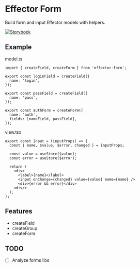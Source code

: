 # Effector Form

Build form and input Effector models with helpers.

[![Storybook](https://cdn.jsdelivr.net/gh/storybookjs/brand@master/badge/badge-storybook.svg)](https://toastyboost.github.io/effector-form/)

## Example

model.ts

```
import { createField, createForm } from 'effector-form';

export const loginField = createField({
  name: 'login',
});

export const passField = createField({
  name: 'pass',
});

export const authForm = createForm({
  name: 'auth',
  fields: [nameField, passField],
});

```

view.tsx

```
export const Input = (inputProps) => {
  const { name, $value, $error, changed } = inputProps;

  const value = useStore($value);
  const error = useStore($error);

  return (
    <div>
      <label>{name}</label>
      <input onChange={changed} value={value} name={name} />
      <div>{error && error}</div>
    <div/>
  );
};
```

## Features

- createField
- createGroup
- createForm

## TODO

- [ ] Analyze forms libs
